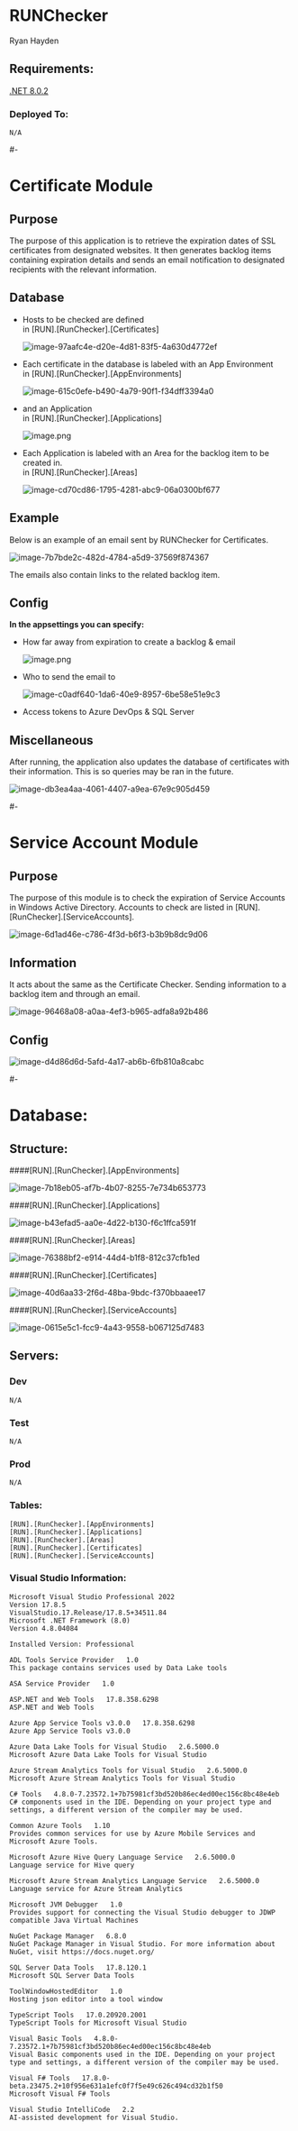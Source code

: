 # RUNChecker
Ryan Hayden

## Requirements:

[.NET 8.0.2](https://dotnet.microsoft.com/en-us/download/dotnet/thank-you/runtime-aspnetcore-8.0.2-windows-x64-installer)
### Deployed To:
    N/A

#-

# Certificate Module

## Purpose
The purpose of this application is to retrieve the expiration dates of SSL certificates from designated websites. It then generates backlog items containing expiration details and sends an email notification to designated recipients with the relevant information.

## Database
<ul>
<li>
Hosts to be checked are defined<br>in [RUN].[RunChecker].[Certificates]

![image-97aafc4e-d20e-4d81-83f5-4a630d4772ef](https://github.com/user-attachments/assets/9e475f7c-1525-45e5-a404-138d74631357)


</li>

<li>
Each certificate in the database is labeled with an App Environment<br>in [RUN].[RunChecker].[AppEnvironments]


![image-615c0efe-b490-4a79-90f1-f34dff3394a0](https://github.com/user-attachments/assets/bbb032c1-8d02-4de0-9e3e-8142d48fefd0)

</li>
<li>
and an Application<br>in [RUN].[RunChecker].[Applications]

![image.png](/.attachments/image-cd70cd86-1795-4281-abc9-06a0300bf677.png)
</li>
<li>
Each Application is labeled with an Area for the backlog item to be created in.<br>in [RUN].[RunChecker].[Areas]

![image-cd70cd86-1795-4281-abc9-06a0300bf677](https://github.com/user-attachments/assets/50bfb509-385d-4d1e-8c00-b81cf92e0f81)

</li>
</ul>

## Example
Below is an example of an email sent by RUNChecker for Certificates.

![image-7b7bde2c-482d-4784-a5d9-37569f874367](https://github.com/user-attachments/assets/ced1c53f-9d94-4e67-9186-be77260219b5)

The emails also contain links to the related backlog item.

## Config
<b>In the appsettings you can specify:</b>
<ul>
<li>
How far away from expiration to create a backlog & email 

![image.png](/.attachments/image-c0adf640-1da6-40e9-8957-6be58e51e9c3.png)
</li>
<li>
Who to send the email to

![image-c0adf640-1da6-40e9-8957-6be58e51e9c3](https://github.com/user-attachments/assets/657b74d1-3153-4267-a21f-f5070665b142)

</li>

<li>
Access tokens to Azure DevOps & SQL Server
</li>

</ul>

## Miscellaneous
After running, the application also updates the database of certificates with their information. This is so queries may be ran in the future.

![image-db3ea4aa-4061-4407-a9ea-67e9c905d459](https://github.com/user-attachments/assets/341b61e1-eb03-4a8c-b049-d004263456bf)


#-

# Service Account Module

## Purpose
The purpose of this module is to check the expiration of Service Accounts in Windows Active Directory.
 Accounts to check are listed in [RUN].[RunChecker].[ServiceAccounts].

![image-6d1ad46e-c786-4f3d-b6f3-b3b9b8dc9d06](https://github.com/user-attachments/assets/4e271b2b-eb53-441f-bb27-1cd2c3994153)


## Information
It acts about the same as the Certificate Checker. Sending information to a backlog item and through an email.

![image-96468a08-a0aa-4ef3-b965-adfa8a92b486](https://github.com/user-attachments/assets/1e05e84e-796d-4531-96f6-23308c761993)


## Config

![image-d4d86d6d-5afd-4a17-ab6b-6fb810a8cabc](https://github.com/user-attachments/assets/4334b370-503e-4e0b-ae55-0621c17e8d0e)

#-

# Database:

## Structure:

####[RUN].[RunChecker].[AppEnvironments]

![image-7b18eb05-af7b-4b07-8255-7e734b653773](https://github.com/user-attachments/assets/e44b18af-8efe-4840-86e2-97fa49e76bd5)

####[RUN].[RunChecker].[Applications]

![image-b43efad5-aa0e-4d22-b130-f6c1ffca591f](https://github.com/user-attachments/assets/201159d6-32af-4f34-81f6-50c063a6e85a)

####[RUN].[RunChecker].[Areas]

![image-76388bf2-e914-44d4-b1f8-812c37cfb1ed](https://github.com/user-attachments/assets/16e90313-69ab-4b83-8456-23e64e5e1d4c)

####[RUN].[RunChecker].[Certificates]

![image-40d6aa33-2f6d-48ba-9bdc-f370bbaaee17](https://github.com/user-attachments/assets/2a68e7ff-3f8e-462e-bd92-af98118301e3)

####[RUN].[RunChecker].[ServiceAccounts]

![image-0615e5c1-fcc9-4a43-9558-b067125d7483](https://github.com/user-attachments/assets/d374e1b9-d83c-4a72-8b59-38de9954aaca)


## Servers:
### Dev
    N/A
### Test
    N/A
### Prod
    N/A
### Tables:
    [RUN].[RunChecker].[AppEnvironments]
    [RUN].[RunChecker].[Applications]
    [RUN].[RunChecker].[Areas]
    [RUN].[RunChecker].[Certificates]
    [RUN].[RunChecker].[ServiceAccounts]

### Visual Studio Information:
    Microsoft Visual Studio Professional 2022
    Version 17.8.5
    VisualStudio.17.Release/17.8.5+34511.84
    Microsoft .NET Framework (8.0)
    Version 4.8.04084
    
    Installed Version: Professional
    
    ADL Tools Service Provider   1.0
    This package contains services used by Data Lake tools
    
    ASA Service Provider   1.0
    
    ASP.NET and Web Tools   17.8.358.6298
    ASP.NET and Web Tools
    
    Azure App Service Tools v3.0.0   17.8.358.6298
    Azure App Service Tools v3.0.0
    
    Azure Data Lake Tools for Visual Studio   2.6.5000.0
    Microsoft Azure Data Lake Tools for Visual Studio
    
    Azure Stream Analytics Tools for Visual Studio   2.6.5000.0
    Microsoft Azure Stream Analytics Tools for Visual Studio
    
    C# Tools   4.8.0-7.23572.1+7b75981cf3bd520b86ec4ed00ec156c8bc48e4eb
    C# components used in the IDE. Depending on your project type and settings, a different version of the compiler may be used.
    
    Common Azure Tools   1.10
    Provides common services for use by Azure Mobile Services and Microsoft Azure Tools.
    
    Microsoft Azure Hive Query Language Service   2.6.5000.0
    Language service for Hive query
    
    Microsoft Azure Stream Analytics Language Service   2.6.5000.0
    Language service for Azure Stream Analytics
    
    Microsoft JVM Debugger   1.0
    Provides support for connecting the Visual Studio debugger to JDWP compatible Java Virtual Machines
    
    NuGet Package Manager   6.8.0
    NuGet Package Manager in Visual Studio. For more information about NuGet, visit https://docs.nuget.org/
    
    SQL Server Data Tools   17.8.120.1
    Microsoft SQL Server Data Tools
    
    ToolWindowHostedEditor   1.0
    Hosting json editor into a tool window
    
    TypeScript Tools   17.0.20920.2001
    TypeScript Tools for Microsoft Visual Studio
    
    Visual Basic Tools   4.8.0-7.23572.1+7b75981cf3bd520b86ec4ed00ec156c8bc48e4eb
    Visual Basic components used in the IDE. Depending on your project type and settings, a different version of the compiler may be used.
    
    Visual F# Tools   17.8.0-beta.23475.2+10f956e631a1efc0f7f5e49c626c494cd32b1f50
    Microsoft Visual F# Tools
    
    Visual Studio IntelliCode   2.2
    AI-assisted development for Visual Studio.
